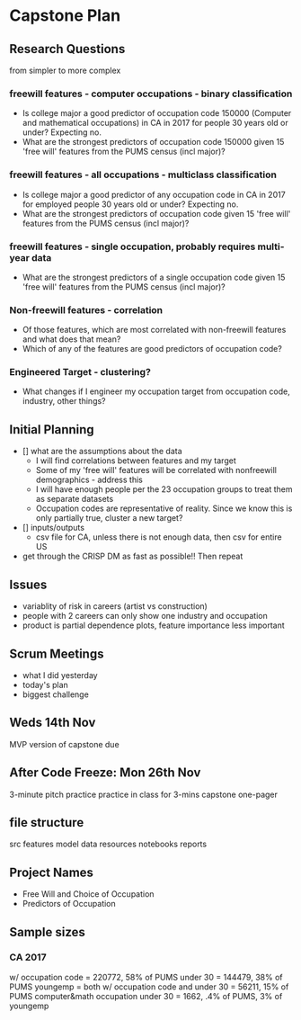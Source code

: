 # Capstone Plan

## Research Questions
from simpler to more complex
### freewill features - computer occupations - binary classification
* Is college major a good predictor of occupation code 150000 (Computer and mathematical occupations) in CA in 2017 for people 30 years old or under? Expecting no. 
* What are the strongest predictors of occupation code 150000 given 15 'free will' features from the PUMS census (incl major)?
### freewill features - all occupations - multiclass classification
* Is college major a good predictor of any occupation code in CA in 2017 for employed people 30 years old or under? Expecting no.
* What are the strongest predictors of occupation code given 15 'free will' features from the PUMS census (incl major)?
### freewill features - single occupation, probably requires multi-year data
* What are the strongest predictors of a single occupation code given 15 'free will' features from the PUMS census (incl major)?
### Non-freewill features - correlation
* Of those features, which are most correlated with non-freewill features and what does that mean?
* Which of any of the features are good predictors of occupation code?
### Engineered Target - clustering?
* What changes if I engineer my occupation target from occupation code, industry, other things?

## Initial Planning
- [] what are the assumptions about the data
    * I will find correlations between features and my target
    * Some of my 'free will' features will be correlated with nonfreewill demographics - address this
    * I will have enough people per the 23 occupation groups to treat them as separate datasets
    * Occupation codes are representative of reality. Since we know this is only partially true, cluster a new target?
- [] inputs/outputs
    * csv file for CA, unless there is not enough data, then csv for entire US
- get through the CRISP DM as fast as possible!! Then repeat

## Issues
* variablity of risk in careers (artist vs construction)
* people with 2 careers can only show one industry and occupation
* product is partial dependence plots, feature importance less important


## Scrum Meetings
* what I did yesterday
* today's plan
* biggest challenge

## Weds 14th Nov
MVP version of capstone due


## After Code Freeze: Mon 26th Nov
3-minute pitch practice
practice in class for 3-mins
capstone one-pager


## file structure
src
    features
    model
data
resources
notebooks
reports

## Project Names

* Free Will and Choice of Occupation
* Predictors of Occupation

## Sample sizes
### CA 2017
w/ occupation code = 220772, 58% of PUMS
under 30 = 144479, 38% of PUMS
youngemp = both w/ occupation code and under 30 = 56211, 15% of PUMS
computer&math occupation under 30 = 1662, .4% of PUMS, 3% of youngemp
